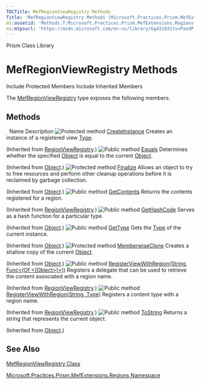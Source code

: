 ```yaml
---
TOCTitle: MefRegionViewRegistry Methods
Title: 'MefRegionViewRegistry Methods (Microsoft.Practices.Prism.MefExtensions.Regions)'
ms:assetid: 'Methods.T:Microsoft.Practices.Prism.MefExtensions.Regions.MefRegionViewRegistry'
ms:mtpsurl: 'https://msdn.microsoft.com/en-us/library/Gg431031(v=PandP.50)'
---
```


Prism Class Library

MefRegionViewRegistry Methods
=============================

Include Protected Members
Include Inherited Members

The [MefRegionViewRegistry](https://msdn.microsoft.com/t:microsoft.practices.prism.mefextensions.regions.mefregionviewregistry) type exposes the following members.

Methods
-------

<span id="methodTableToggle"></span>
 
Name
Description
![](https://msdn.microsoft.com/en-us/Gg431031.protmethod(en-us,PandP.50).gif "Protected method")
[CreateInstance](https://msdn.microsoft.com/m:microsoft.practices.prism.regions.regionviewregistry.createinstance(system.type))
Creates an instance of a registered view [Type](http://msdn2.microsoft.com/en-us/library/42892f65).

(Inherited from [RegionViewRegistry](https://msdn.microsoft.com/t:microsoft.practices.prism.regions.regionviewregistry).)
![](https://msdn.microsoft.com/en-us/Gg431031.pubmethod(en-us,PandP.50).gif "Public method")
[Equals](http://msdn2.microsoft.com/en-us/library/bsc2ak47)
Determines whether the specified [Object](http://msdn2.microsoft.com/en-us/library/e5kfa45b) is equal to the current [Object](http://msdn2.microsoft.com/en-us/library/e5kfa45b).

(Inherited from [Object](http://msdn2.microsoft.com/en-us/library/e5kfa45b).)
![](https://msdn.microsoft.com/en-us/Gg431031.protmethod(en-us,PandP.50).gif "Protected method")
[Finalize](http://msdn2.microsoft.com/en-us/library/4k87zsw7)
Allows an object to try to free resources and perform other cleanup operations before it is reclaimed by garbage collection.

(Inherited from [Object](http://msdn2.microsoft.com/en-us/library/e5kfa45b).)
![](https://msdn.microsoft.com/en-us/Gg431031.pubmethod(en-us,PandP.50).gif "Public method")
[GetContents](https://msdn.microsoft.com/m:microsoft.practices.prism.regions.regionviewregistry.getcontents(system.string))
Returns the contents registered for a region.

(Inherited from [RegionViewRegistry](https://msdn.microsoft.com/t:microsoft.practices.prism.regions.regionviewregistry).)
![](https://msdn.microsoft.com/en-us/Gg431031.pubmethod(en-us,PandP.50).gif "Public method")
[GetHashCode](http://msdn2.microsoft.com/en-us/library/zdee4b3y)
Serves as a hash function for a particular type.

(Inherited from [Object](http://msdn2.microsoft.com/en-us/library/e5kfa45b).)
![](https://msdn.microsoft.com/en-us/Gg431031.pubmethod(en-us,PandP.50).gif "Public method")
[GetType](http://msdn2.microsoft.com/en-us/library/dfwy45w9)
Gets the [Type](http://msdn2.microsoft.com/en-us/library/42892f65) of the current instance.

(Inherited from [Object](http://msdn2.microsoft.com/en-us/library/e5kfa45b).)
![](https://msdn.microsoft.com/en-us/Gg431031.protmethod(en-us,PandP.50).gif "Protected method")
[MemberwiseClone](http://msdn2.microsoft.com/en-us/library/57ctke0a)
Creates a shallow copy of the current [Object](http://msdn2.microsoft.com/en-us/library/e5kfa45b).

(Inherited from [Object](http://msdn2.microsoft.com/en-us/library/e5kfa45b).)
![](https://msdn.microsoft.com/en-us/Gg431031.pubmethod(en-us,PandP.50).gif "Public method")
[RegisterViewWithRegion(String, Func&lt;(Of &lt;(Object&gt;)&gt;))](https://msdn.microsoft.com/m:microsoft.practices.prism.regions.regionviewregistry.registerviewwithregion(system.string%2csystem.func%7bsystem.object%7d))
Registers a delegate that can be used to retrieve the content associated with a region name.

(Inherited from [RegionViewRegistry](https://msdn.microsoft.com/t:microsoft.practices.prism.regions.regionviewregistry).)
![](https://msdn.microsoft.com/en-us/Gg431031.pubmethod(en-us,PandP.50).gif "Public method")
[RegisterViewWithRegion(String, Type)](https://msdn.microsoft.com/m:microsoft.practices.prism.regions.regionviewregistry.registerviewwithregion(system.string%2csystem.type))
Registers a content type with a region name.

(Inherited from [RegionViewRegistry](https://msdn.microsoft.com/t:microsoft.practices.prism.regions.regionviewregistry).)
![](https://msdn.microsoft.com/en-us/Gg431031.pubmethod(en-us,PandP.50).gif "Public method")
[ToString](http://msdn2.microsoft.com/en-us/library/7bxwbwt2)
Returns a string that represents the current object.

(Inherited from [Object](http://msdn2.microsoft.com/en-us/library/e5kfa45b).)

See Also
--------

<span id="seeAlsoToggle"></span>
[MefRegionViewRegistry Class](https://msdn.microsoft.com/t:microsoft.practices.prism.mefextensions.regions.mefregionviewregistry)

[Microsoft.Practices.Prism.MefExtensions.Regions Namespace](https://msdn.microsoft.com/n:microsoft.practices.prism.mefextensions.regions)
